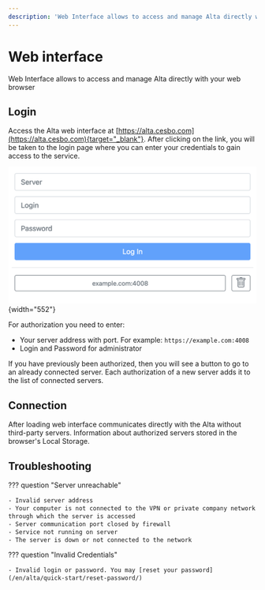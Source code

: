 ```yaml
---
description: 'Web Interface allows to access and manage Alta directly with your web browser'
---
```


# Web interface

Web Interface allows to access and manage Alta directly with your web browser

## Login

Access the Alta web interface at [https://alta.cesbo.com](https://alta.cesbo.com){target="_blank"}. After clicking on the link, you will be taken to the login page where you can enter your credentials to gain access to the service.

![Login](login.png){width="552"}

For authorization you need to enter:

- Your server address with port. For example: `https://example.com:4008`
- Login and Password for administrator

If you have previously been authorized, then you will see a button to go to an already connected server. Each authorization of a new server adds it to the list of connected servers.

## Connection

After loading web interface communicates directly with the Alta without third-party servers. Information about authorized servers stored in the browser's Local Storage.

## Troubleshooting

??? question "Server unreachable"

    - Invalid server address
    - Your computer is not connected to the VPN or private company network through which the server is accessed
    - Server communication port closed by firewall
    - Service not running on server
    - The server is down or not connected to the network


??? question "Invalid Credentials"

    - Invalid login or password. You may [reset your password](/en/alta/quick-start/reset-password/)
